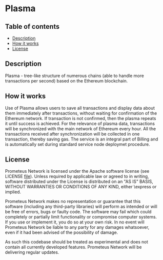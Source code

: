 # Plasma

## Table of contents

- [Description](#description)
- [How it works](#how-it-works)
- [License](#license)

## Description

Plasma - tree-like structure of numerous chains (able to handle more transactions per second) based on the Ethereum blockchain. 

## How it works

Use of Plasma allows users to save all transactions and display data about them immediately after transactions, without waiting for confirmation of the Ethereum network. If transaction is not confirmed, then the plasma repeats it until success is achieved.
For the relevance of plasma data, transactions will be synchronized with the main network of Ethereum every hour. All the transactions received after synchronization will be collected in one transaction, thereby saving gas.
The service is an integral part of Billing and is automatically set during standard service node deploymet procedure.

## License

Prometeus Network is licensed under the Apache software license (see LICENSE [file](https://github.com/Prometeus-Network/prometeus/blob/master/LICENSE)). Unless required by applicable law or agreed to in writing, software distributed under the License is distributed on an "AS IS" BASIS, WITHOUT WARRANTIES OR CONDITIONS OF ANY KIND, either \express or implied.

Prometeus Network makes no representation or guarantee that this software (including any third-party libraries) will perform as intended or will be free of errors, bugs or faulty code. The software may fail which could completely or partially limit functionality or compromise computer systems. If you use or implement it, you do so at your own risk. In no event will Prometeus Network be liable to any party for any damages whatsoever, even if it had been advised of the possibility of damage.

As such this codebase should be treated as experimental and does not contain all currently developed features. Prometeus Network will be delivering regular updates.
